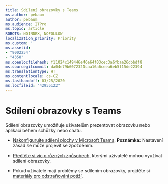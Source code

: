 ```yaml
---
title: Sdílení obrazovky s Teams
ms.author: pebaum
author: pebaum
ms.audience: ITPro
ms.topic: article
ROBOTS: NOINDEX, NOFOLLOW
localization_priority: Priority
ms.custom: ''
ms.assetid:
- "9002254"
- "4358"
ms.openlocfilehash: f11024c149446e46e64f03cec3a6fbaa26dbbdf8
ms.sourcegitcommit: da04e79b6072321caa16a6ceea6eb5f15de22394
ms.translationtype: HT
ms.contentlocale: cs-CZ
ms.lasthandoff: 03/25/2020
ms.locfileid: "42955122"
---
```

# <a name="screen-sharing-with-teams"></a>Sdílení obrazovky s Teams

Sdílení obrazovky umožňuje uživatelům prezentovat obrazovku nebo aplikaci během schůzky nebo chatu.

- [Nakonfigurujte sdílení plochy v Microsoft Teams](https://docs.microsoft.com/microsoftteams/configure-desktop-sharing). **Poznámka:** Nastavení zásad se může projevit se zpožděním. 

- [Přečtěte si víc o různých způsobech](https://docs.microsoft.com/microsoftteams/meeting-policies-in-teams#meeting-policy-settings---content-sharing), kterými uživatelé mohou využívat sdílení obrazovky. 

- Pokud uživatelé mají problémy se sdílením obrazovky, projděte si [materiály pro odstraňování potíží](https://docs.microsoft.com/microsoftteams/connectivity-issues). 
